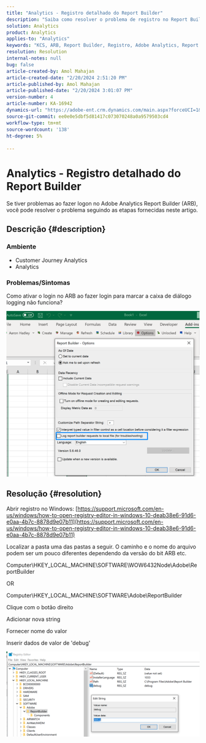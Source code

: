 ```yaml
---
title: "Analytics - Registro detalhado do Report Builder"
description: "Saiba como resolver o problema de registro no Report Builder do Adobe Analytics."
solution: Analytics
product: Analytics
applies-to: "Analytics"
keywords: "KCS, ARB, Report Builder, Registro, Adobe Analytics, Report Builder do Analytics"
resolution: Resolution
internal-notes: null
bug: false
article-created-by: Amol Mahajan
article-created-date: "2/20/2024 2:51:20 PM"
article-published-by: Amol Mahajan
article-published-date: "2/20/2024 3:01:07 PM"
version-number: 4
article-number: KA-16942
dynamics-url: "https://adobe-ent.crm.dynamics.com/main.aspx?forceUCI=1&pagetype=entityrecord&etn=knowledgearticle&id=8cb36b7f-ffcf-ee11-9079-6045bd0065b6"
source-git-commit: ee0e0e5dbf5d81417c073070248a0a9579503cd4
workflow-type: tm+mt
source-wordcount: '138'
ht-degree: 5%

---
```


# Analytics - Registro detalhado do Report Builder


Se tiver problemas ao fazer logon no Adobe Analytics Report Builder (ARB), você pode resolver o problema seguindo as etapas fornecidas neste artigo.

## Descrição {#description}


### <b>Ambiente</b>

- Customer Journey Analytics
- Analytics




### <b>Problemas/Sintomas</b>

Como ativar o login no ARB ao fazer login para marcar a caixa de diálogo logging não funciona?



![](assets/___8db36b7f-ffcf-ee11-9079-6045bd0065b6___.png)


## Resolução {#resolution}




Abrir registro no Windows: [https://support.microsoft.com/en-us/windows/how-to-open-registry-editor-in-windows-10-deab38e6-91d6-e0aa-4b7c-8878d9e07b11](https://support.microsoft.com/en-us/windows/how-to-open-registry-editor-in-windows-10-deab38e6-91d6-e0aa-4b7c-8878d9e07b11)

Localizar a pasta uma das pastas a seguir. O caminho e o nome do arquivo podem ser um pouco diferentes dependendo da versão do bit ARB etc.

Computer\HKEY_LOCAL_MACHINE\SOFTWARE\WOW6432Node\Adobe\ReportBuilder

OR

Computer\HKEY_LOCAL_MACHINE\SOFTWARE\Adobe\ReportBuilder

Clique com o botão direito

Adicionar nova string

Fornecer nome do valor

Inserir dados de valor de &#39;debug&#39;

![](assets/066ee289-0b9e-eb11-b1ac-000d3a3684a8.png)
